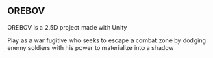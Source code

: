 ## OREBOV
OREBOV is a 2.5D project made with Unity

Play as a war fugitive who seeks to escape a combat zone by dodging enemy soldiers with his power to materialize into a shadow
